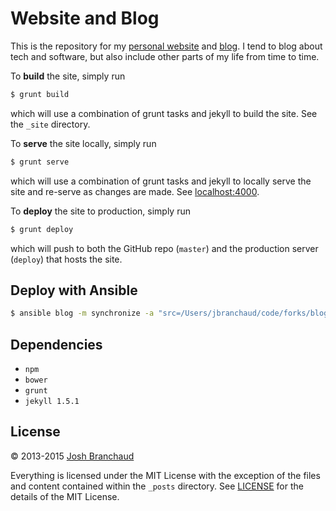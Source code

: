 # Website and Blog

This is the repository for my
[personal website](http://joshbranchaud.com) and
[blog](http://joshbranchaud.com/blog/). I tend to blog about tech and
software, but also include other parts of my life from time to time.

To **build** the site, simply run

```bash
$ grunt build
```

which will use a combination of grunt tasks and jekyll to build the site.
See the `_site` directory.

To **serve** the site locally, simply run

```bash
$ grunt serve
```

which will use a combination of grunt tasks and jekyll to locally serve the
site and re-serve as changes are made. See
[localhost:4000](http://localhost:4000).

To **deploy** the site to production, simply run

```bash
$ grunt deploy
```

which will push to both the GitHub repo (`master`) and the production server
(`deploy`) that hosts the site.

## Deploy with Ansible

```bash
$ ansible blog -m synchronize -a "src=/Users/jbranchaud/code/forks/blog/_site/ dest=/home/jbranchaud/www/joshbranchaud.com/public_html/"
```

## Dependencies

- `npm`
- `bower`
- `grunt`
- `jekyll 1.5.1`

## License

&copy; 2013-2015 [Josh Branchaud](http://joshbranchaud.com)

Everything is licensed under the MIT License with the exception of the files
and content contained within the `_posts` directory. See
[LICENSE](https://github.com/jbranchaud/blog/blob/master/LICENSE)
for the details of the MIT License.
